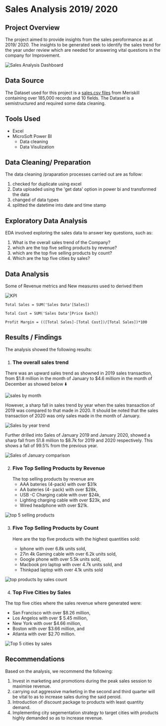 # Sales Analysis 2019/ 2020 #

## Project Overview ##
The project aimed to provide insights from the sales peroformance as at 2019/ 2020. 
The insights to be generated seek to identify the sales trend for the year under review which are needed 
for answering vital questions in the  company for Improvement.

![Sales Analysis Dashboard ](https://github.com/erebicraft/salesanalysis-meriskill/assets/137629549/8b11ab0e-69e6-48f6-8e00-9956d19b602f)

## Data Source ##
The Dataset used for this project is a [sales.csv files](https://github.com/erebicraft/salesanalysis-meriskill/blob/main/Sales%20Data.csv)
from Meriskill containing over 185,000 records and 10 fields. The Dataset is a semistructured and required some data cleaning.

 ## Tools Used  ##
 - Excel
 - MicroSoft Power BI
    - Data cleaning
    - Data Visulization
 ## Data Cleaning/ Preparation
   The data cleaning /praparation processes carried out are as follow:
   1. checked for duplicate using excel
   2. Data uploaded using the 'get data' option in power bi  and transformed the data
   3. changed of data types
   4. splitted the datetime into date and time stamp
## Exploratory Data Analysis ##
 EDA involved exploring the sales data to answer key questions, such as:
  1. What is the overall sales trend of the Company?
  2. which are the top five selling products by revenue?
  3. which are the top five selling products by count?
  4. Which are the top five cities by sales?
## Data Analysis ##
Some of Revenue metrics and New measures used to derived them

![KPI ](https://github.com/erebicraft/salesanalysis-meriskill/assets/137629549/1071bf99-769d-4535-9a65-8eddb8fbd96f)

```power bi
Total Sales = SUM('Sales Data'[Sales])
```
```power bi
Total Cost = SUM('Sales Data'[Price Each])
```
 ```power bi
 Profit Margin = (([Total Sales]-[Total Cost])/[Total Sales])*100
 ```
## Results / Findings ##
The analysis showed the following results:
1. ### The overall sales trend ###
There was an upward sales trend as showned in 2019 sales transaction, from  $1.8 million in the month of January to $4.6 milliom in the month of December as showed below ⬇️

![sales by month](https://github.com/erebicraft/salesanalysis-meriskill/assets/137629549/6c648646-3721-4eca-86ee-b7c129d514cb)

 However, a sharp fall in sales trend by year when the sales transaction of 2019 was compared to that made in 2020. It should be noted that the sales transaction of 2020 was only sales made in the month of January. 

![Sales by year trend](https://github.com/erebicraft/salesanalysis-meriskill/assets/137629549/89ba44bd-8cce-4661-ab72-2d63dee04091)

Further drilled into Sales of January 2019 and January 2020, showed a sharp fall from S1.8 million to $8.7k for 2019 and 2020 respectively.
This shows a fall of 99.5% from the previous year.

![Sales of January comparison](https://github.com/erebicraft/salesanalysis-meriskill/assets/137629549/034dcd24-e262-4ed2-9f91-872794b6fa72)

2. ### Five Top Selling Products by Revenue ###
   The top selling products by revenue are
    - AAA bateries (4-pack) with over $31k
    - AA bateries (4- pack) with over $28k,
    - USB -C Charging cable with over $24k,
    - Lighting charging cable with over $23k, and
    - Wired headphone with over $21k.

![top 5 selling products](https://github.com/erebicraft/salesanalysis-meriskill/assets/137629549/b35bbdc1-a7d0-4c6f-9986-30073a1f8bec)

3. ### Five Top Selling Products by Count ###

   Here are the top five products with the highest quantities sold:
   - Iphone with over 6.8k units sold,
   - 27in 4k Gaming cable with over 6.2k units sold,
   - Google phone with over 5.5k units sold,
   - Macbook pro laptop with over 4.7k units sold, and
   - Thinkpad laptop with over 4.1k units sold
     
![top products by sales count](https://github.com/erebicraft/salesanalysis-meriskill/assets/137629549/fc9c5452-3df2-4c23-aeb7-b8d5c8505b95)

4. ### Top Five Cities by Sales ###
 The top five cities where the sales revenue where generated were:
 - San Francisco with over $8.26 million,
 - Los Angelos with over $ 5.45 million,
 - New York with over $4.66 million,
 - Boston with over $3.66 million, and
 - Atlanta with over $2.70 million.
 
 ![Top 5 cities by sales](https://github.com/erebicraft/salesanalysis-meriskill/assets/137629549/8b7d2d26-ca8e-4787-a070-0247eebb8a13)

## Recommendations ##
Based on the analysis, we recommend the following:
1.  Invest in marketing and promotions during the peak sales session to maximise revenue.
2.  carrying out aggressive marketing in the second and third quarter will be vital to as to increase sales during the said peroid.
3.  Introduction of discount package to products with least quantity demand.
4.  Implementing  city segementation strategy to target cities with products highly demanded so as to increase revenue.
